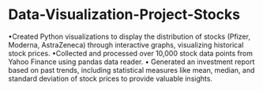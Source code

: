 # Data-Visualization-Project-Stocks

•Created Python visualizations to display the distribution of stocks (Pfizer, Moderna, AstraZeneca) through interactive
graphs, visualizing historical stock prices.
•Collected and processed over 10,000 stock data points from Yahoo Finance using pandas data reader.
• Generated an investment report based on past trends, including statistical measures like mean, median, and standard
deviation of stock prices to provide valuable insights.
